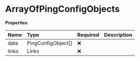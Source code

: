 # ArrayOfPingConfigObjects

**Properties**

| Name  | Type               | Required | Description |
| :---- | :----------------- | :------- | :---------- |
| data  | PingConfigObject[] | ❌       |             |
| links | Links              | ❌       |             |
